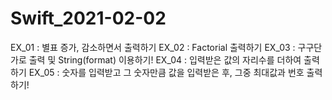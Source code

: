 # Swift_2021-02-02

EX_01 : 별표 증가, 감소하면서 출력하기
EX_02 : Factorial 출력하기
EX_03 : 구구단 가로 출력 및 String(format) 이용하기!
EX_04 : 입력받은 값의 자리수를 더하여 출력하기
EX_05 : 숫자를 입력받고 그 숫자만큼 값을 입력받은 후, 그중 최대값과 번호 출력하기!
